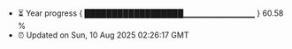 - ⏳ Year progress { ██████████████████▁▁▁▁▁▁▁▁▁▁▁▁ } 60.58 %
- ⏰ Updated on Sun, 10 Aug 2025 02:26:17 GMT

